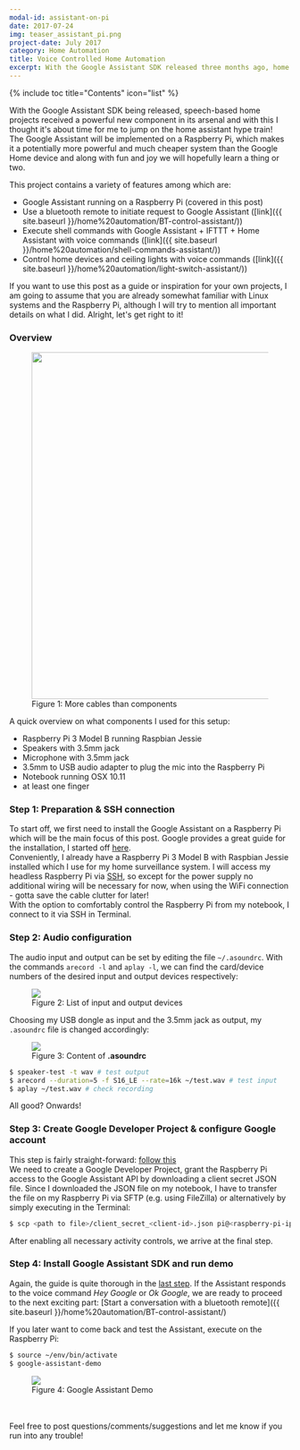 ```yaml
---
modal-id: assistant-on-pi
date: 2017-07-24
img: teaser_assistant_pi.png
project-date: July 2017
category: Home Automation
title: Voice Controlled Home Automation
excerpt: With the Google Assistant SDK released three months ago, home projects have received a great skill set. In this project the Google Assistant is implemented on a Raspberry Pi to later control switchable devices such as fans, lights, computers using voice commands.
---
```


{% include toc title="Contents" icon="list" %}

With the Google Assistant SDK being released, speech-based home projects received a powerful new component in its arsenal and with this I thought it's about time for me to jump on the home assistant hype train!  
The Google Assistant will be implemented on a Raspberry Pi, which makes it a potentially more powerful and much cheaper system than the Google Home device and along with fun and joy we will hopefully learn a thing or two.

This project contains a variety of features among which are:
- Google Assistant running on a Raspberry Pi (covered in this post)
- Use a bluetooth remote to initiate request to Google Assistant \([link]({{ site.baseurl }}/home%20automation/BT-control-assistant/)\)
- Execute shell commands with Google Assistant + IFTTT + Home Assistant with voice commands \([link]({{ site.baseurl }}/home%20automation/shell-commands-assistant/)\)
- Control home devices and ceiling lights with voice commands \([link]({{ site.baseurl }}/home%20automation/light-switch-assistant/)\)

If you want to use this post as a guide or inspiration for your own projects, I am going to assume that you are already somewhat familiar with Linux systems and the Raspberry Pi, although I will try to mention all important details on what I did. Alright, let's get right to it!

### Overview
<figure>
  <img src="{{ site.baseurl }}/img/2017-07-24-assistant-on-pi/overview_setup.jpg" width="620" />
  <figcaption>Figure 1: More cables than components</figcaption>
</figure>

A quick overview on what components I used for this setup:
- Raspberry Pi 3 Model B running Raspbian Jessie
- Speakers with 3.5mm jack
- Microphone with 3.5mm jack
- 3.5mm to USB audio adapter to plug the mic into the Raspberry Pi
- Notebook running OSX 10.11
- at least one finger

### Step 1: Preparation & SSH connection
To start off, we first need to install the Google Assistant on a Raspberry Pi which will be the main focus of this post. Google provides a great guide for the installation, I started off [here](https://developers.google.com/assistant/sdk/develop/python/hardware/setup).  
Conveniently, I already have a Raspberry Pi 3 Model B with Raspbian Jessie installed which I use for my home surveillance system. I will access my headless Raspberry Pi via [SSH](https://www.raspberrypi.org/documentation/remote-access/ssh/), so except for the power supply no additional wiring will be necessary for now, when using the WiFi connection - gotta save the cable clutter for later!  
With the option to comfortably control the Raspberry Pi from my notebook, I connect to it via SSH in Terminal.

### Step 2: Audio configuration

The audio input and output can be set by editing the file `~/.asoundrc`.
With the commands `arecord -l` and `aplay -l`, we can find the card/device numbers of the desired input and output devices respectively:

<figure>
  <img src="{{ site.baseurl }}/img/2017-07-24-assistant-on-pi/input-output-devices.png"/>
  <figcaption>Figure 2: List of input and output devices</figcaption>
</figure>

Choosing my USB dongle as input and the 3.5mm jack as output, my `.asoundrc` file is changed accordingly:

<figure>
  <img src="{{ site.baseurl }}/img/2017-07-24-assistant-on-pi/asoundrc-config.png"/>
  <figcaption>Figure 3: Content of <b>.asoundrc</b></figcaption>
</figure>

```sh
$ speaker-test -t wav # test output
$ arecord --duration=5 -f S16_LE --rate=16k ~/test.wav # test input
$ aplay ~/test.wav # check recording
```

All good? Onwards!

### Step 3: Create Google Developer Project & configure Google account

This step is fairly straight-forward: [follow this](https://developers.google.com/assistant/sdk/develop/python/config-dev-project-and-account)  
We need to create a Google Developer Project, grant the Raspberry Pi access to the Google Assistant API by downloading a client secret JSON file. Since I downloaded the JSON file on my notebook, I have to transfer the file on my Raspberry Pi via SFTP (e.g. using FileZilla) or alternatively by simply executing in the Terminal:  
```sh
$ scp <path to file>/client_secret_<client-id>.json pi@<raspberry-pi-ip-address>:/home/pi/
```

After enabling all necessary activity controls, we arrive at the final step.

### Step 4: Install Google Assistant SDK and run demo

Again, the guide is quite thorough in the [last step](https://developers.google.com/assistant/sdk/develop/python/run-sample). If the Assistant responds to the voice command _Hey Google_ or _Ok Google_, we are ready to proceed to the next exciting part: [Start a conversation with a bluetooth remote]({{ site.baseurl }}/home%20automation/BT-control-assistant/)

If you later want to come back and test the Assistant, execute on the Raspberry Pi:  
```sh
$ source ~/env/bin/activate
$ google-assistant-demo
```

<figure>
  <img src="{{ site.baseurl }}/img/2017-07-24-assistant-on-pi/google-assistant-demo.png"/>
  <figcaption>Figure 4: Google Assistant Demo</figcaption>
</figure>

<br><br>
Feel free to post questions/comments/suggestions and let me know if you run into any trouble!
